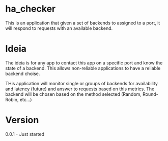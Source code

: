 ha_checker
==========

This is an application that given a set of backends to assigned to a port, it will respond to requests with an available backend.

Ideia
=====

The ideia is for any app to contact this app on a specific port and know the state of a backend.
This allows non-reliable applications to have a reliable backend choise. 

THis application will monitor single or groups of backends for availability and latency (future) and answer to requests
based on this metrics. The backend will be chosen based on the method selected (Random, Round-Robin, etc...)

Version
=======

0.0.1 - Just started
